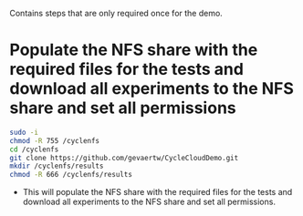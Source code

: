 Contains steps that are only required once for the demo.
# Populate the NFS share with the required files for the tests and download all experiments to the NFS share and set all permissions
```bash
sudo -i
chmod -R 755 /cyclenfs
cd /cyclenfs
git clone https://github.com/gevaertw/CycleCloudDemo.git
mkdir /cyclenfs/results
chmod -R 666 /cyclenfs/results

```
- This will populate the NFS share with the required files for the tests and download all experiments to the NFS share and set all permissions.